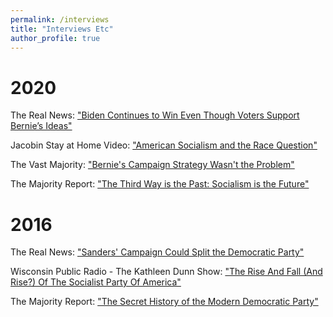 ```yaml
---
permalink: /interviews
title: "Interviews Etc"
author_profile: true
---
```


# 2020 

The Real News: ["Biden Continues to Win Even Though Voters Support Bernie’s Ideas"](https://therealnews.com/stories/biden-super-tuesday-win-michigan-bernie-ideas-voters-support)

Jacobin Stay at Home Video: ["American Socialism and the Race Question"](https://www.youtube.com/watch?v=si5iH5Pv27Q)

The Vast Majority: ["Bernie's Campaign Strategy Wasn't the Problem"](https://www.youtube.com/watch?v=HiS44rrYN0Y)

The Majority Report: ["The Third Way is the Past: Socialism is the Future"](https://www.youtube.com/watch?v=eMGjAzw0v9w)


# 2016

The Real News: ["Sanders' Campaign Could Split the Democratic Party"](https://therealnews.com/stories/pheideman0217jcohen)
 
 Wisconsin Public Radio - The Kathleen Dunn Show: ["The Rise And Fall (And Rise?) Of The Socialist Party Of America"](https://www.wpr.org/shows/rise-and-fall-and-rise-socialist-party-america)
 
 The Majority Report: ["The Secret History of the Modern Democratic Party"](https://majorityreportradio.com/2016/08/31/831-paul-heideman-the-secret-history-of-the-modern-democratic-party)
